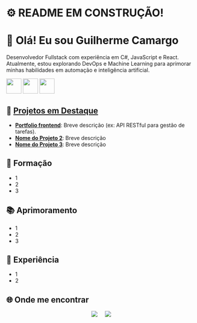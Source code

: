 # ⚙ README EM CONSTRUÇÃO!

# 👋 Olá! Eu sou Guilherme Camargo  

Desenvolvedor Fullstack com experiência em C#, JavaScript e React. Atualmente, estou explorando DevOps e Machine Learning para aprimorar minhas habilidades em automação e inteligência artificial.  

<div>
  <img width=40px src="https://cdn.jsdelivr.net/gh/devicons/devicon@latest/icons/csharp/csharp-original.svg" />
  <img width=40px src="https://cdn.jsdelivr.net/gh/devicons/devicon@latest/icons/javascript/javascript-original.svg" />
  <img width=40px src="https://cdn.jsdelivr.net/gh/devicons/devicon@latest/icons/react/react-original.svg" />
</div>

## 🚀 [Projetos em Destaque](https://www.linkedin.com/in/guilherme-corr%C3%AAa-camargo-28265411a)

- **[Portfolio frontend](https://github.com/guicamargo/portfolio-frontend)**: Breve descrição  (ex: API RESTful para gestão de tarefas).  
- **[Nome do Projeto 2](link2)**: Breve descrição 
- **[Nome do Projeto 3](link3)**: Breve descrição
  
## 📝 Formação
- 1
- 2
- 3
  
## 📚 Aprimoramento
- 1
- 2
- 3
  
## 💼 Experiência
- 1
- 2
  
<!-- ## 📊 Estatísticas do GitHub  

<div style="display: flex; justify-content: center; gap: 20px; align-items: center;">
  <img style="max-width: 45%;" src="https://github-readme-stats.vercel.app/api?username=guicamargo&show_icons=true&theme=dark" alt="Estatísticas do GitHub" />
  <img style="max-width: 45%;" src="https://github-readme-stats.vercel.app/api/top-langs/?username=guicamargo&layout=compact&theme=dark" alt="Linguagens mais usadas" />
</div>-->

## 🌐 Onde me encontrar  

<div style="display: flex; justify-content: center; gap: 20px;">
  <a href="mailto:gcamargo303@gmail.com" target="_blank"><img src="https://img.shields.io/badge/Gmail-D14836?style=for-the-badge&logo=gmail&logoColor=white"></a>
  <a href="https://www.linkedin.com/in/guilherme-corr%C3%AAa-camargo-28265411a" target="_blank"><img src="https://img.shields.io/badge/-LinkedIn-%230077B5?style=for-the-badge&logo=linkedin&logoColor=white"></a> 
</div>
